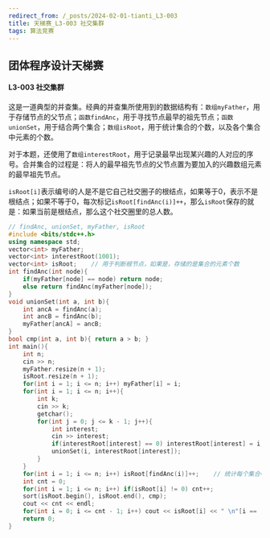 ```yaml
---
redirect_from: /_posts/2024-02-01-tianti_L3-003
title: 天梯赛_L3-003 社交集群
tags: 算法竞赛
---
```


## 团体程序设计天梯赛

#### L3-003 社交集群

这是一道典型的并查集。经典的并查集所使用到的数据结构有：`数组myFather`，用于存储节点的父节点；`函数findAnc`，用于寻找节点最早的祖先节点；`函数unionSet`，用于结合两个集合；`数组isRoot`，用于统计集合的个数，以及各个集合中元素的个数。

对于本题，还使用了`数组interestRoot`，用于记录最早出现某兴趣的人对应的序号。合并集合的过程是：将人的最早祖先节点的父节点置为要加入的兴趣数组元素的最早祖先节点。

`isRoot[i]`表示编号i的人是不是它自己社交圈子的根结点，如果等于0，表示不是根结点；如果不等于0，每次标记`isRoot[findAnc(i)]++`，那么`isRoot`保存的就是：如果当前是根结点，那么这个社交圈里的总人数。

```cpp
// findAnc, unionSet, myFather, isRoot
#include <bits/stdc++.h>
using namespace std;
vector<int> myFather;
vector<int> interestRoot(1001);
vector<int> isRoot;    // 用于判断根节点，如果是，存储的是集合的元素个数
int findAnc(int node){
    if(myFather[node] == node) return node;
    else return findAnc(myFather[node]);
}
void unionSet(int a, int b){
    int ancA = findAnc(a);
    int ancB = findAnc(b);
    myFather[ancA] = ancB;
}
bool cmp(int a, int b){ return a > b; }
int main(){
    int n;
    cin >> n;
    myFather.resize(n + 1);
    isRoot.resize(n + 1);
    for(int i = 1; i <= n; i++) myFather[i] = i;
    for(int i = 1; i <= n; i++){
        int k;
        cin >> k;
        getchar();
        for(int j = 0; j <= k - 1; j++){
            int interest;
            cin >> interest;
            if(interestRoot[interest] == 0) interestRoot[interest] = i;
            unionSet(i, interestRoot[interest]);
        }
    }
    for(int i = 1; i <= n; i++) isRoot[findAnc(i)]++;    // 统计每个集合中元素个数
    int cnt = 0;
    for(int i = 1; i <= n; i++) if(isRoot[i] != 0) cnt++;
    sort(isRoot.begin(), isRoot.end(), cmp);
    cout << cnt << endl;
    for(int i = 0; i <= cnt - 1; i++) cout << isRoot[i] << " \n"[i == (cnt - 1)];
    return 0;
}
```
